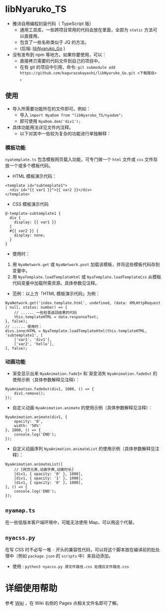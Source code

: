 # libNyaruko_TS

- 雅诗自用编程封装代码（ TypeScript 版）
  - 通用工具库，一些跨项目常用的代码会放在里面，全部为 `static` 方法可以直接用。
  - 包含了一些名称类似于 JQ 的方法。
  - (后端: [libNyaruko_Go](/kagurazakayashi/libNyaruko_Go) )
- 没有发布到 npm 等地方。如果你要使用，可以：
  - 直接拷贝需要的代码文件到自己的项目中。
  - 在有 git 的项目中引用，命令: `git submodule add https://github.com/kagurazakayashi/libNyaruko_Go.git <下载路径>` 。

## 使用

- 导入所需要功能所在的文件即可。例如：
  - 导入 `import NyaDom from "libNyaruko_TS/nyadom";`
  - 即可使用 `NyaDom.dom('div1');`
- 具体功能用法详见文件内注释。
  - 以下对其中一些较为复杂的功能进行单独解释：

### 模板功能

`nyatemplate.ts` 包含模板网页载入功能，可专门做一个 `html` 文件或 `css` 文件存放一个或多个模板代码。

- HTML 模板演示代码：
```
<template id="subtemplate1">
  <div id="{{ var1 }}">{{ var2 }}</div>
</template>
```
- CSS 模板演示代码
```
@-template-subtemplate1 {
  div {
    display: {{ var1 }}
  }
  #{{ var2 }} {
    display: none;
  }
}
```

- 使用时：
1. 用 `NyaNetwork.get` 或 `NyaNetwork.post` 加载该模板，并将这些模板代码存到变量中。
2. 用 `NyaTemplate.loadTemplateHtml` 或 `NyaTemplate.loadTemplateCss` 从模板代码变量中加载所需资源。具体参数见注释。
- 范例：以上方「HTML 模板演示代码」为例：
```
NyaNetwork.get('index.template.html', undefined, (data: XMLHttpRequest | null, status: number) => {
    // ...... 一些检查返回结果的代码
    this.templateHTML = data.responseText;
}, false);
// ...... 使用时：
divs.innerHTML = NyaTemplate.loadTemplateHtml(this.templateHTML, 'subtemplate1', [
    ['var1', 'div1'],
    ['var2', 'hello'],
], false);
```

### 动画功能

- 渐变显示出来 `NyaAnimation.fadeIn` 和 渐变消失 `NyaAnimation.fadeOut` 的使用示例（具体参数解释见注释）：
```
NyaAnimation.fadeOut(div1, 1000, () => {
    div1.remove();
});
```
- 自定义动画 `NyaAnimation.animate` 的使用示例（具体参数解释见注释）：
```
NyaAnimation.animate(div1, {
    opacity: '0',
    width: '50%'
}, 1000, () => {
    console.log('END');
});
```
- 自定义动画序列 `NyaAnimation.animateList` 的使用示例（具体参数解释见注释）：
```
NyaAnimation.animateList([
    // [网页元素,动画字典,动画时长]
    [div1, { opacity: '0' }, 1000],
    [div1, { opacity: '1' }, 1000],
    [div1, { opacity: '0' }, 1000],
], () => {
    console.log('END');
});
```

## `nyamap.ts`

在一些低版本客户端环境中，可能无法使用 Map，可以用这个代替。

## `nyacss.py`

在写 CSS 时不必写一堆 `-` 开头的兼容性代码，可以将这个脚本放在编译前的批处理中（例如 `package.json` 的 `scripts` 中）来自动添加。

- 使用 : `python3 nyacss.py 源文件路径.css 处理后文件路径.css`

# 详细使用帮助

参考 [Wiki](wiki) ，在 Wiki 右侧的 Pages 点相关文件名即可了解。

